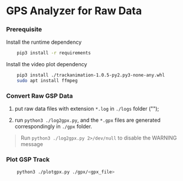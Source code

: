 
# GPS Analyzer for Raw Data

### Prerequisite
Install the runtime dependency

```bash
    pip3 install -r requirements
```

Install the video plot dependency
```bash
    pip3 install ./trackanimation-1.0.5-py2.py3-none-any.whl
    sudo apt install ffmpeg
```

### Convert Raw GSP Data

1. put raw data files with extension `*.log` in `./logs` folder ("");

2. run `python3 ./log2gpx.py`, and the `*.gpx` files are generated correspondingly in `./gpx` folder.
> Run `python3 ./log2gpx.py 2>/dev/null` to disable the WARNING message

### Plot GSP Track
```bash
    python3 ./plotgpx.py ./gpx/<gpx_file>
```
